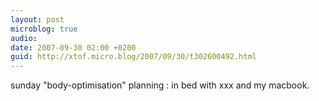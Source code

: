 ```yaml
---
layout: post
microblog: true
audio: 
date: 2007-09-30 02:00 +0200
guid: http://xtof.micro.blog/2007/09/30/t302600492.html
---
```

sunday "body-optimisation" planning : in bed with xxx and my macbook.
